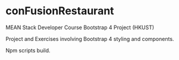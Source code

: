 # conFusionRestaurant
MEAN Stack Developer Course Bootstrap 4 Project (HKUST)


Project and Exercises involving Bootstrap 4 styling and components.


Npm scripts build.

